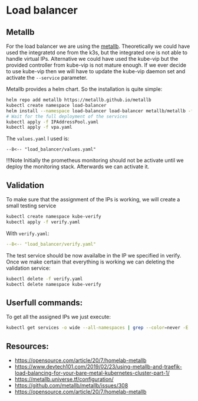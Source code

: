 # Load balancer

## Metallb

For the load balancer we are using the [metallb](https://metallb.universe.tf/).
Theoretically we could have used the integratetd one from the k3s, but the 
integrated one is not able to handle virtual IPs. 
Alternative we could have used the kube-vip but the provided controller from
kube-vip is not mature enough. If we ever decide to use kube-vip then we will have 
to update the kube-vip daemon set and activate the `--service` parameter.

Metallb provides a helm chart. So the installation is quite simple:

``` bash
helm repo add metallb https://metallb.github.io/metallb
kubectl create namespace load-balancer
helm install --namespace load-balancer load-balancer metallb/metallb -f values.yaml --version 0.13.12
# Wait for the full deployment of the services
kubectl apply -f IPAddressPool.yaml
kubectl apply -f vpa.yaml
```

The `values.yaml` I used is:

```
--8<-- "load_balancer/values.yaml"
```

!!!Note
    Initially the prometheus monitoring should not be activate until we deploy the 
    monitoring stack. Afterwards we can activate it.

## Validation
To make sure that the assignment of the IPs is working,
we will create a small testing service 

``` bash
kubectl create namespace kube-verify
kubectl apply -f verify.yaml
```

With `verify.yaml`:

``` yaml
--8<-- "load_balancer/verify.yaml"
```

The test service should be now availalbe in the IP we specified in verify.
Once we make certain that everything is working we can deleting the validation service:

``` bash
kubectl delete -f verify.yaml
kubectl delete namespace kube-verify
```

## Userfull commands:

To get all the assigned IPs we just execute:

```bash
kubectl get services -o wide --all-namespaces | grep --color=never -E 'LoadBalancer|NAMESPACE'
```

## Resources:

* https://opensource.com/article/20/7/homelab-metallb
* https://www.devtech101.com/2019/02/23/using-metallb-and-traefik-load-balancing-for-your-bare-metal-kubernetes-cluster-part-1/
* https://metallb.universe.tf/configuration/
* https://github.com/metallb/metallb/issues/308
* https://opensource.com/article/20/7/homelab-metallb
